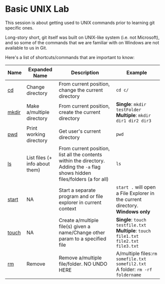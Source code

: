 # Basic UNIX Lab

This session is about getting used to UNIX commands prior to learning git specific ones.

Long-story short, git itself was built on UNIX-like system (i.e. not Microsoft), and so some of the commands that we are familiar with on Windows are not available to us in Git.

Here's a list of shortcuts/commands that are important to know:

|Name|Expanded Name|Description|Example|
|-|-|-|-|
|[cd](https://ss64.com/bash/cd.html)| Change directory| From current position, change the current directory | `cd c/`|
|[mkdir](https://ss64.com/bash/mkdir.html)| Make a/multiple directory| From current position, create the current directory|**Single**: `mkdir testFolder`<br>**Multiple**: `mkdir dir1 dir2 dir3`|
|[pwd](https://ss64.com/bash/pwd.html)|Print working directory| Get user's current directory| `pwd`|
|[ls](https://ss64.com/bash/ls.html)|List files (+ info about them)| From current position, list all the contents within the directory. Adding the `-a` flag shows hidden files/folders (a for all)|`ls`|
|[start](https://docs.microsoft.com/en-us/windows-server/administration/windows-commands/start)| NA| Start a separate program and or file explorer in current context|`start .` will open a File Explorer in the current directory. **Windows only**|
|[touch](https://ss64.com/bash/touch.html)|NA|Create a/multiple file(s) given a name/Change other param to a specified file|**Single**: `touch testfile.txt`<br> **Multiple**: `touch file1.txt file2.txt file3.txt`|
|[rm](https://ss64.com/bash/rm.html)|Remove|Remove a/multiple file/folder. NO UNDO HERE|A/multiple files:`rm somefile.txt somefil2.txt`<br>A folder: `rm -rf foldername`|


